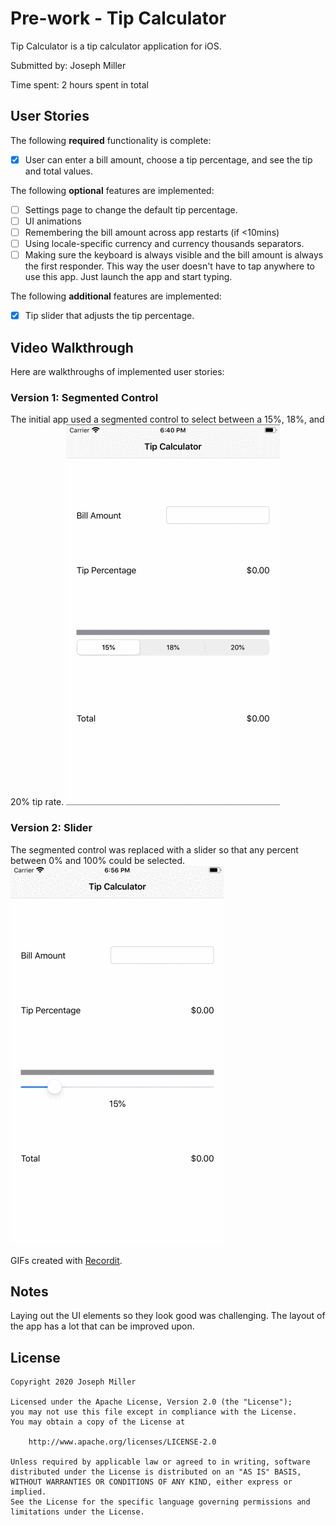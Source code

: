 # Pre-work - Tip Calculator

Tip Calculator is a tip calculator application for iOS.

Submitted by: Joseph Miller

Time spent: 2 hours spent in total

## User Stories

The following **required** functionality is complete:

* [x] User can enter a bill amount, choose a tip percentage, and see the tip and total values.

The following **optional** features are implemented:
* [ ] Settings page to change the default tip percentage.
* [ ] UI animations
* [ ] Remembering the bill amount across app restarts (if <10mins)
* [ ] Using locale-specific currency and currency thousands separators.
* [ ] Making sure the keyboard is always visible and the bill amount is always the first responder. This way the user doesn't have to tap anywhere to use this app. Just launch the app and start typing.

The following **additional** features are implemented:

- [x] Tip slider that adjusts the tip percentage.

## Video Walkthrough 

Here are walkthroughs of implemented user stories:

### Version 1: Segmented Control
The initial app used a segmented control to select between a 15%, 18%, and 20% tip rate.
<img src='tipCalcSeg.gif' title='Tip Calculator Version 1' alt='Tip Calculator version 1' />

### Version 2: Slider
The segmented control was replaced with a slider so that any percent between 0% and 100% could be selected.
<img src='tipCalcSlider.gif' title='Tip Calculator Version 2' alt='Tip Calculator version 2' />

GIFs created with [Recordit](https://recordit.co/).



## Notes

Laying out the UI elements so they look good was challenging. The layout of the app has a lot that can be improved upon.

## License

    Copyright 2020 Joseph Miller

    Licensed under the Apache License, Version 2.0 (the "License");
    you may not use this file except in compliance with the License.
    You may obtain a copy of the License at

        http://www.apache.org/licenses/LICENSE-2.0

    Unless required by applicable law or agreed to in writing, software
    distributed under the License is distributed on an "AS IS" BASIS,
    WITHOUT WARRANTIES OR CONDITIONS OF ANY KIND, either express or implied.
    See the License for the specific language governing permissions and
    limitations under the License.
